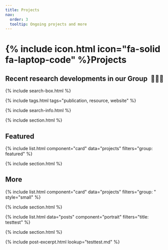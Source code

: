 ```yaml
---
title: Projects
nav:
  order: 3
  tooltip: Ongoing projects and more
---
```


# {% include icon.html icon="fa-solid fa-laptop-code" %}Projects

## Recent research developments in our Group &nbsp;:seedling::seedling::seedling:

{% include search-box.html %}

{% include tags.html tags="publication, resource, website" %}

{% include search-info.html %}

{% include section.html %}

## Featured

{% include list.html component="card" data="projects" filters="group: featured" %}

{% include section.html %}

## More

{% include list.html component="card" data="projects" filters="group: " style="small" %}

{% include section.html %}

{% include list.html data="posts" component="portrait" filters="title: testtest" %}

{% include section.html %}

{%
  include post-excerpt.html
  lookup="testtest.md"
%}
